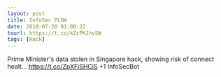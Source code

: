 ```yaml
---
layout: post
title: InfoSec PLOW
date: 2018-07-20 01:00:22
tourl: https://t.co/kZcPKJhvSW
tags: [Hack]
---
```

Prime Minister's data stolen in Singapore hack, showing risk of connect healt...
https://t.co/ZpXFiSHCiS
+1 InfoSecBot